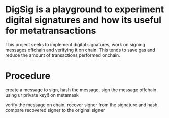 # DigSig is a playground to experiment digital signatures and how its useful for metatransactions


This project seeks to implement digital signatures, work on signing messages offchain and verifying it on chain.
This tends to save gas and reduce the amount of transactions performed onchain.

# Procedure

create a message to sign, hash the message, sign the message offchain using ur private key!! on metamask

verify the message on chain, recover signer from the signature and hash, compare recovered signer to the original signer 
